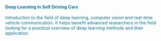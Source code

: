 <h4 style="color: rgba(0,107,141,1);">Deep Learning in Self Driving Cars</h4>

<p style="color: rgba(0,107,141,1);">Introduction to the field of deep learning, computer vision and real-time vehicle communication. It helps benefit advanced researchers in the field looking for a practical overview of deep learning methods and their application.</p>